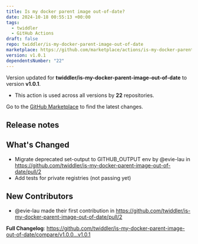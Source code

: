 ```yaml
---
title: Is my docker parent image out-of-date?
date: 2024-10-18 00:55:13 +00:00
tags:
  - twiddler
  - GitHub Actions
draft: false
repo: twiddler/is-my-docker-parent-image-out-of-date
marketplace: https://github.com/marketplace/actions/is-my-docker-parent-image-out-of-date
version: v1.0.1
dependentsNumber: "22"
---
```



Version updated for **twiddler/is-my-docker-parent-image-out-of-date** to version **v1.0.1**.
- This action is used across all versions by **22** repositories.

Go to the [GitHub Marketplace](https://github.com/marketplace/actions/is-my-docker-parent-image-out-of-date) to find the latest changes.

## Release notes

## What's Changed
* Migrate deprecated set-output to GITHUB_OUTPUT env by @evie-lau in https://github.com/twiddler/is-my-docker-parent-image-out-of-date/pull/2
* Add tests for private registries (not passing yet)

## New Contributors
* @evie-lau made their first contribution in https://github.com/twiddler/is-my-docker-parent-image-out-of-date/pull/2

**Full Changelog**: https://github.com/twiddler/is-my-docker-parent-image-out-of-date/compare/v1.0.0...v1.0.1
